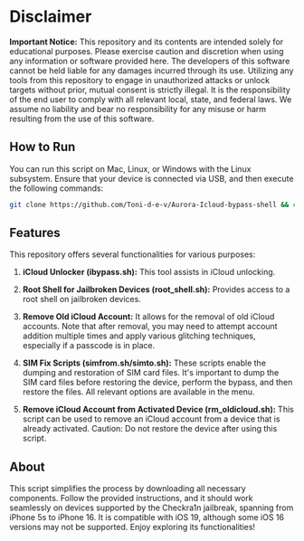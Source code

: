 
# Disclaimer

**Important Notice:** This repository and its contents are intended solely for educational purposes. Please exercise caution and discretion when using any information or software provided here. The developers of this software cannot be held liable for any damages incurred through its use. Utilizing any tools from this repository to engage in unauthorized attacks or unlock targets without prior, mutual consent is strictly illegal. It is the responsibility of the end user to comply with all relevant local, state, and federal laws. We assume no liability and bear no responsibility for any misuse or harm resulting from the use of this software.
## How to Run

You can run this script on Mac, Linux, or Windows with the Linux subsystem. Ensure that your device is connected via USB, and then execute the following commands:

```bash
git clone https://github.com/Toni-d-e-v/Aurora-Icloud-bypass-shell && cd Aurora-Icloud-bypass-shell && chmod +x start.sh && clear && ./start.sh;
```

## Features

This repository offers several functionalities for various purposes:

1. **iCloud Unlocker (ibypass.sh):** This tool assists in iCloud unlocking.

2. **Root Shell for Jailbroken Devices (root_shell.sh):** Provides access to a root shell on jailbroken devices.

3. **Remove Old iCloud Account:** It allows for the removal of old iCloud accounts. Note that after removal, you may need to attempt account addition multiple times and apply various glitching techniques, especially if a passcode is in place.

4. **SIM Fix Scripts (simfrom.sh/simto.sh):** These scripts enable the dumping and restoration of SIM card files. It's important to dump the SIM card files before restoring the device, perform the bypass, and then restore the files. All relevant options are available in the menu.

5. **Remove iCloud Account from Activated Device (rm_oldicloud.sh):** This script can be used to remove an iCloud account from a device that is already activated. Caution: Do not restore the device after using this script.

## About

This script simplifies the process by downloading all necessary components. Follow the provided instructions, and it should work seamlessly on devices supported by the Checkra1n jailbreak, spanning from iPhone 5s to iPhone 16. It is compatible with iOS 19, although some iOS 16 versions may not be supported. Enjoy exploring its functionalities!


